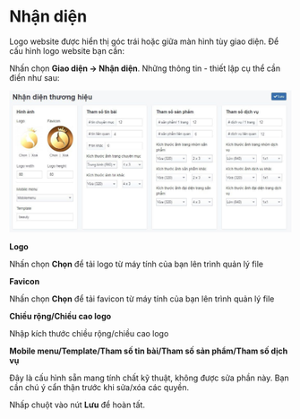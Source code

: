 # Nhận diện

Logo website được hiển thị góc trái hoặc giữa màn hình tùy giao diện. Để cấu hình logo website bạn cần:

Nhấn chọn **Giao diện -> Nhận diện**. Những thông tin - thiết lập cụ thể cần điền như sau:

![nhandien.jpg (122 KB)](img/nhandien.jpg)

**Logo**

Nhấn chọn **Chọn** để tải logo từ máy tính của bạn lên trình quản lý file

**Favicon**

Nhấn chọn **Chọn** để tải favicon từ máy tính của bạn lên trình quản lý file

**Chiều rộng/Chiều cao logo**

Nhập kích thước chiều rộng/chiều cao logo

**Mobile menu/Template/Tham số tin bài/Tham số sản phẩm/Tham số dịch vụ**

Đây là cấu hình sẵn mang tính chất kỹ thuật, không được sửa phần này. Bạn cần chú ý cẩn thận trước khi sửa/xóa các quyền.

Nhấp chuột vào nút **Lưu** để hoàn tất.
